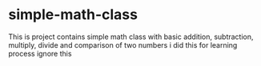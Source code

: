 # simple-math-class
This is project contains simple math class with basic addition, subtraction, multiply, divide and comparison of two numbers
i did this for learning process ignore this
